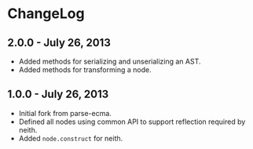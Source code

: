 # ChangeLog #

## 2.0.0 - July 26, 2013
* Added methods for serializing and unserializing an AST.
* Added methods for transforming a node.

## 1.0.0 - July 26, 2013
* Initial fork from parse-ecma.
* Defined all nodes using common API to support reflection required by neith.
* Added `node.construct` for neith.